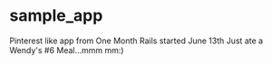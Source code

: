 # sample_app
Pinterest like app from One Month Rails started June 13th
Just ate a Wendy's #6 Meal...mmm mm:)
